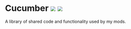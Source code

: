 # Cucumber [![](http://cf.way2muchnoise.eu/full_272335_downloads.svg)](https://minecraft.curseforge.com/projects/cucumber) [![](http://cf.way2muchnoise.eu/versions/272335.svg)](https://minecraft.curseforge.com/projects/cucumber)
A library of shared code and functionality used by my mods.
